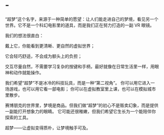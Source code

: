 # -
“超梦”这个名字，来源于一种简单的愿望：让人们能走进自己的梦境，看见另一个世界。它不是一个科幻电影里的道具，而是我们正在努力打造的一副 VR 眼镜。

我们的想法很直白：

戴上它，你能看到更清晰、更自然的虚拟世界；

它会轻巧舒适，不会成为额头上的负担；

交互尽量自然，不需要学习复杂的按键和手柄，最好就像在日常生活里一样，用眼神和动作就能操作。


我们希望“超梦”不是冰冷的科技玩具，而是一种“第二视角”。
你可以用它进入一场游戏，也可以用它看一部电影；
你可以在虚拟教室里上课，也可以在模拟城市里散步。

赛博朋克的世界里，梦境是商品。但我们做“超梦”的初心不是贩卖幻象，而是提供一副能打开想象力的眼睛。
它可能还很稚嫩，但我们希望它生长为一个能陪伴你探索的工具。

超梦——让虚拟变得质朴，让梦境触手可及。

